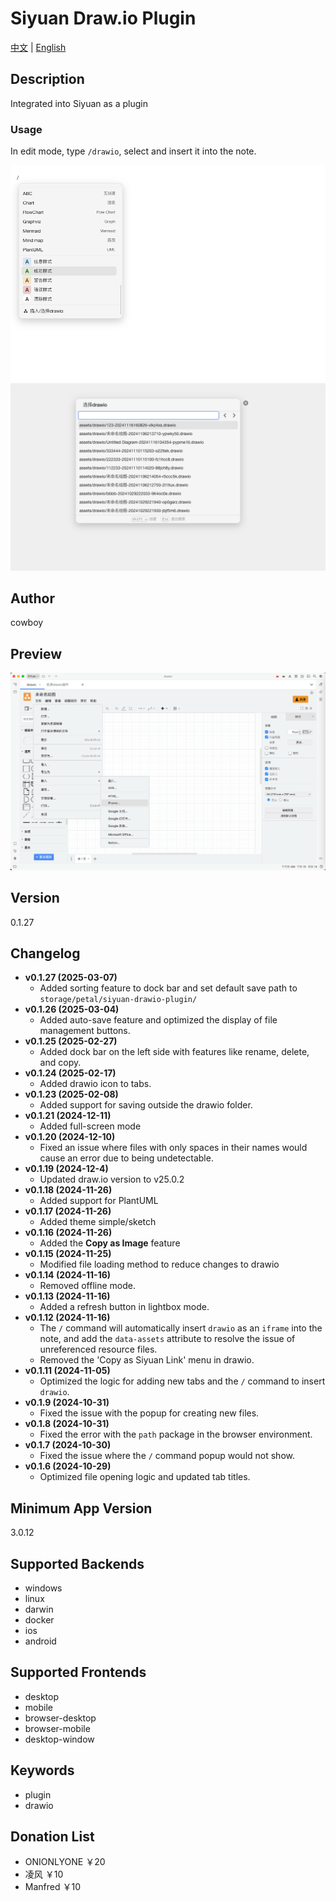 
# Siyuan Draw.io Plugin

[中文](README_zh_CN.md) | [English](README.md)

## Description
Integrated into Siyuan as a plugin

### Usage

In edit mode, type `/drawio`, select and insert it into the note.

![Insert drawio in command mode](asset/preview-1.png)
![Select or create a new drawio](asset/preview-2.png)

## Author
cowboy

## Preview
![Preview](preview.png)

## Version
0.1.27

## Changelog
- **v0.1.27 (2025-03-07)**
  - Added sorting feature to dock bar and set default save path to `storage/petal/siyuan-drawio-plugin/`
- **v0.1.26 (2025-03-04)**
  - Added auto-save feature and optimized the display of file management buttons.
- **v0.1.25 (2025-02-27)**
  - Added dock bar on the left side with features like rename, delete, and copy.
- **v0.1.24 (2025-02-17)**
  - Added drawio icon to tabs.
- **v0.1.23 (2025-02-08)**
  - Added support for saving outside the drawio folder.
- **v0.1.21 (2024-12-11)**
  - Added full-screen mode
- **v0.1.20 (2024-12-10)**
  - Fixed an issue where files with only spaces in their names would cause an error due to being undetectable.
- **v0.1.19 (2024-12-4)**
  - Updated draw.io version to v25.0.2
- **v0.1.18 (2024-11-26)**
  - Added support for PlantUML
- **v0.1.17 (2024-11-26)**
  - Added theme simple/sketch
- **v0.1.16 (2024-11-26)**
  - Added the **Copy as Image** feature
- **v0.1.15 (2024-11-25)**
  - Modified file loading method to reduce changes to drawio
- **v0.1.14 (2024-11-16)**
  - Removed offline mode.
- **v0.1.13 (2024-11-16)**
  - Added a refresh button in lightbox mode.
- **v0.1.12 (2024-11-16)**
  - The `/` command will automatically insert `drawio` as an `iframe` into the note, and add the `data-assets` attribute to resolve the issue of unreferenced resource files.
  - Removed the 'Copy as Siyuan Link' menu in drawio.
- **v0.1.11 (2024-11-05)**
  - Optimized the logic for adding new tabs and the `/` command to insert `drawio`.
- **v0.1.9 (2024-10-31)**
  - Fixed the issue with the popup for creating new files.
- **v0.1.8 (2024-10-31)**
  - Fixed the error with the `path` package in the browser environment.
- **v0.1.7 (2024-10-30)**
  - Fixed the issue where the `/` command popup would not show.
- **v0.1.6 (2024-10-29)**
  - Optimized file opening logic and updated tab titles.

## Minimum App Version
3.0.12

## Supported Backends
- windows
- linux
- darwin
- docker
- ios
- android

## Supported Frontends
- desktop
- mobile
- browser-desktop
- browser-mobile
- desktop-window

## Keywords
- plugin
- drawio

## Donation List

- ONIONLYONE ￥20
- 凌风 ￥10
- Manfred ￥10